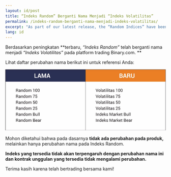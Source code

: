 ```yaml
---
layout: id/post
title: “Indeks Random” Berganti Nama Menjadi “Indeks Volatilitas”
permalink: /indeks-random-berganti-nama-menjadi-indeks-volatilitas/
excerpt: "As part of our latest release, the “Random Indices” have been renamed to “Volatility Indices” on the Binary.com trading platform..."
lang: id
---
```


Berdasarkan peningkatan **terbaru, *“Indeks Random”* telah berganti nama menjadi *“Indeks Volatilitas”* pada platform trading Binary.com. **

Lihat daftar perubahan nama berikut ini untuk referensi Anda: 


![](/images/random_newname_id.jpg)

Mohon diketahui bahwa pada dasarnya **tidak ada perubahan pada produk,** melainkan hanya perubahan nama pada Indeks Random. 

**Indeks yang tersedia tidak akan terpengaruh dengan perubahan nama ini dan kontrak unggulan yang tersedia tidak mengalami perubahan.**

Terima kasih karena telah bertrading bersama kami!




